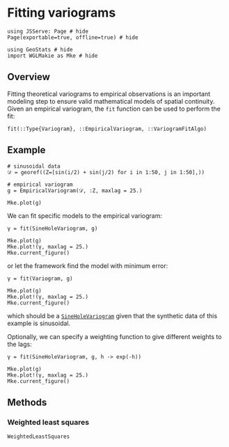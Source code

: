 # Fitting variograms

```@example variofit
using JSServe: Page # hide
Page(exportable=true, offline=true) # hide

using GeoStats # hide
import WGLMakie as Mke # hide
```

## Overview

Fitting theoretical variograms to empirical observations is an important
modeling step to ensure valid mathematical models of spatial continuity.
Given an empirical variogram, the `fit` function can be used to perform the fit:

```@docs
fit(::Type{Variogram}, ::EmpiricalVariogram, ::VariogramFitAlgo)
```

## Example

```@example variofit
# sinusoidal data
𝒟 = georef((Z=[sin(i/2) + sin(j/2) for i in 1:50, j in 1:50],))

# empirical variogram
g = EmpiricalVariogram(𝒟, :Z, maxlag = 25.)

Mke.plot(g)
```

We can fit specific models to the empirical variogram:

```@example variofit
γ = fit(SineHoleVariogram, g)

Mke.plot(g)
Mke.plot!(γ, maxlag = 25.)
Mke.current_figure()
```

or let the framework find the model with minimum error:

```@example variofit
γ = fit(Variogram, g)

Mke.plot(g)
Mke.plot!(γ, maxlag = 25.)
Mke.current_figure()
```

which should be a [`SineHoleVariogram`](@ref) given that the synthetic data
of this example is sinusoidal.

Optionally, we can specify a weighting function to give different weights to the lags:

```@example variofit
γ = fit(SineHoleVariogram, g, h -> exp(-h))

Mke.plot(g)
Mke.plot!(γ, maxlag = 25.)
Mke.current_figure()
```

## Methods

### Weighted least squares

```@docs
WeightedLeastSquares
```
